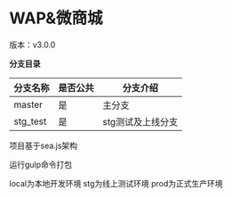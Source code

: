 WAP&微商城
====================

版本：v3.0.0

**分支目录**

| 分支名称       | 是否公共       | 分支介绍          |
| ------------- | ------------- | -----------------|
| master        | 是            |  主分支           |
| stg_test      | 是            |  stg测试及上线分支 |

项目基于sea.js架构

运行gulp命令打包

local为本地开发环境
stg为线上测试环境
prod为正式生产环境

